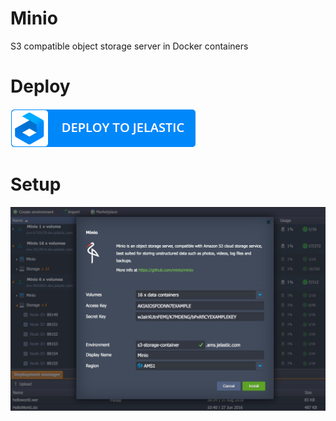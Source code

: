 # Minio

S3 compatible object storage server in Docker containers

# Deploy 

[![Deploy](https://github.com/jelastic-jps/git-push-deploy/raw/master/images/deploy-to-jelastic.png)](https://jelastic.com/install-application/?manifest=https://raw.githubusercontent.com/jelstic-jps/minio/master/manifest.jps) 


# Setup 

![Minio Logo](images/jelastic-minio-s3-storage-container.png)
